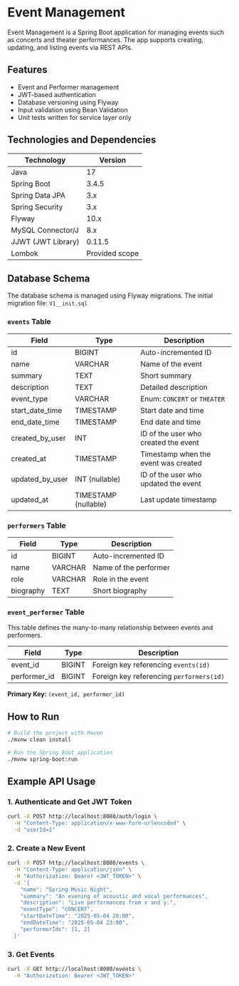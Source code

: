 # Event Management

Event Management is a Spring Boot application for managing events such as concerts and theater performances. The app supports creating, updating, and listing events via REST APIs.

## Features

- Event and Performer management  
- JWT-based authentication  
- Database versioning using Flyway  
- Input validation using Bean Validation  
- Unit tests written for service layer only  

## Technologies and Dependencies

| Technology          | Version         |
|---------------------|-----------------|
| Java                | 17              |
| Spring Boot         | 3.4.5           |
| Spring Data JPA     | 3.x             |
| Spring Security     | 3.x             |
| Flyway              | 10.x            |
| MySQL Connector/J   | 8.x             |
| JJWT (JWT Library)  | 0.11.5          |
| Lombok              | Provided scope  |

## Database Schema

The database schema is managed using Flyway migrations. The initial migration file: `V1__init.sql`

### `events` Table

| Field               | Type            | Description                             |
|---------------------|-----------------|-----------------------------------------|
| id                  | BIGINT          | Auto-incremented ID                     |
| name                | VARCHAR         | Name of the event                       |
| summary             | TEXT            | Short summary                           |
| description         | TEXT            | Detailed description                    |
| event_type          | VARCHAR         | Enum: `CONCERT` or `THEATER`            |
| start_date_time     | TIMESTAMP       | Start date and time                     |
| end_date_time       | TIMESTAMP       | End date and time                       |
| created_by_user     | INT             | ID of the user who created the event    |
| created_at          | TIMESTAMP       | Timestamp when the event was created    |
| updated_by_user     | INT (nullable)  | ID of the user who updated the event    |
| updated_at          | TIMESTAMP (nullable) | Last update timestamp               |

### `performers` Table

| Field     | Type     | Description                                  |
|-----------|----------|----------------------------------------------|
| id        | BIGINT   | Auto-incremented ID                          |
| name      | VARCHAR  | Name of the performer                        |
| role      | VARCHAR  | Role in the event                            |
| biography | TEXT     | Short biography                              |

### `event_performer` Table

This table defines the many-to-many relationship between events and performers.

| Field         | Type   | Description                                 |
|---------------|--------|---------------------------------------------|
| event_id      | BIGINT | Foreign key referencing `events(id)`        |
| performer_id  | BIGINT | Foreign key referencing `performers(id)`    |

**Primary Key:** `(event_id, performer_id)`

## How to Run

```bash
# Build the project with Maven
./mvnw clean install

# Run the Spring Boot application
./mvnw spring-boot:run
```

## Example API Usage

### 1. Authenticate and Get JWT Token

```bash
curl -X POST http://localhost:8080/auth/login \
  -H "Content-Type: application/x-www-form-urlencoded" \
  -d "userId=1"
  ```
  
### 2. Create a New Event

```bash
curl -X POST http://localhost:8080/events \
  -H "Content-Type: application/json" \
  -H "Authorization: Bearer <JWT_TOKEN>" \
  -d '{
    "name": "Spring Music Night",
    "summary": "An evening of acoustic and vocal performances",
    "description": "Live performances from x and y.",
    "eventType": "CONCERT",
    "startDateTime": "2025-05-04 20:00",
    "endDateTime": "2025-05-04 23:00",
    "performerIds": [1, 2]
  }'
  ```

### 3. Get Events

```bash  
curl -X GET http://localhost:8080/events \
  -H "Authorization: Bearer <JWT_TOKEN>"
  ```
